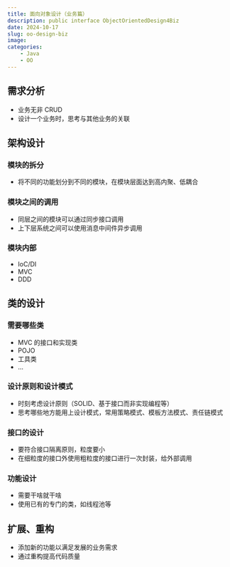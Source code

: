 ```yaml
---
title: 面向对象设计（业务篇）
description: public interface ObjectOrientedDesign4Biz
date: 2024-10-17
slug: oo-design-biz
image: 
categories:
    - Java
    - OO
---
```


## 需求分析
- 业务无非 CRUD
- 设计一个业务时，思考与其他业务的关联

## 架构设计
### 模块的拆分
- 将不同的功能划分到不同的模块，在模块层面达到高内聚、低耦合
### 模块之间的调用
- 同层之间的模块可以通过同步接口调用
- 上下层系统之间可以使用消息中间件异步调用
### 模块内部
- IoC/DI
- MVC
- DDD

## 类的设计
### 需要哪些类
- MVC 的接口和实现类
- POJO
- 工具类
- ...

### 设计原则和设计模式
- 时刻考虑设计原则（SOLID、基于接口而非实现编程等）
- 思考哪些地方能用上设计模式，常用策略模式、模板方法模式、责任链模式

### 接口的设计
- 要符合接口隔离原则，粒度要小
- 在细粒度的接口外使用粗粒度的接口进行一次封装，给外部调用

### 功能设计
- 需要干啥就干啥
- 使用已有的专门的类，如线程池等

## 扩展、重构
- 添加新的功能以满足发展的业务需求
- 通过重构提高代码质量